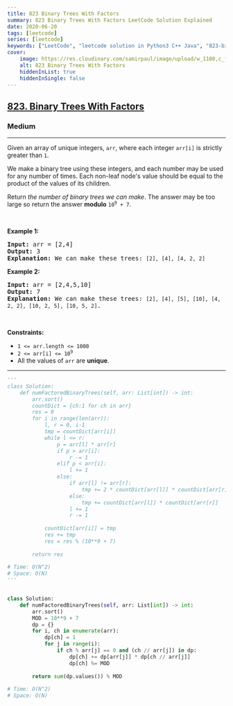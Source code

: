 ```yaml
---
title: 823 Binary Trees With Factors
summary: 823 Binary Trees With Factors LeetCode Solution Explained
date: 2020-06-20
tags: [leetcode]
series: [leetcode]
keywords: ["LeetCode", "leetcode solution in Python3 C++ Java", "823-binary-trees-with-factors LeetCode Solution Explained"]
cover:
    image: https://res.cloudinary.com/samirpaul/image/upload/w_1100,c_fit,co_rgb:FFFFFF,l_text:Arial_75_bold:823 Binary Trees With Factors - Solution Explained/problem-solving.webp
    alt: 823 Binary Trees With Factors
    hiddenInList: true
    hiddenInSingle: false
---
```



<h2><a href="https://leetcode.com/problems/binary-trees-with-factors/">823. Binary Trees With Factors</a></h2><h3>Medium</h3><hr><div><p>Given an array of unique integers, <code>arr</code>, where each integer <code>arr[i]</code> is strictly greater than <code>1</code>.</p>

<p>We make a binary tree using these integers, and each number may be used for any number of times. Each non-leaf node's value should be equal to the product of the values of its children.</p>

<p>Return <em>the number of binary trees we can make</em>. The answer may be too large so return the answer <strong>modulo</strong> <code>10<sup>9</sup> + 7</code>.</p>

<p>&nbsp;</p>
<p><strong>Example 1:</strong></p>

<pre><strong>Input:</strong> arr = [2,4]
<strong>Output:</strong> 3
<strong>Explanation:</strong> We can make these trees: <code>[2], [4], [4, 2, 2]</code></pre>

<p><strong>Example 2:</strong></p>

<pre><strong>Input:</strong> arr = [2,4,5,10]
<strong>Output:</strong> 7
<strong>Explanation:</strong> We can make these trees: <code>[2], [4], [5], [10], [4, 2, 2], [10, 2, 5], [10, 5, 2]</code>.</pre>

<p>&nbsp;</p>
<p><strong>Constraints:</strong></p>

<ul>
	<li><code>1 &lt;= arr.length &lt;= 1000</code></li>
	<li><code>2 &lt;= arr[i] &lt;= 10<sup>9</sup></code></li>
	<li>All the values of <code>arr</code> are <strong>unique</strong>.</li>
</ul>
</div>

---




```python
'''
class Solution:
    def numFactoredBinaryTrees(self, arr: List[int]) -> int:
        arr.sort()
        countDict = {ch:1 for ch in arr}
        res = 0
        for i in range(len(arr)):
            l, r = 0, i-1
            tmp = countDict[arr[i]]
            while l <= r:
                p = arr[l] * arr[r]
                if p > arr[i]:
                    r -= 1
                elif p < arr[i]:
                    l += 1
                else:
                    if arr[l] != arr[r]: 
                        tmp += 2 * countDict[arr[l]] * countDict[arr[r]]
                    else:
                        tmp += countDict[arr[l]] * countDict[arr[r]]
                    l += 1
                    r -= 1
                    
            countDict[arr[i]] = tmp
            res += tmp
            res = res % (10**9 + 7)
        
        return res
    
# Time: O(N^2)
# Space: O(N)
'''


class Solution:
    def numFactoredBinaryTrees(self, arr: List[int]) -> int:
        arr.sort()
        MOD = 10**9 + 7
        dp = {}
        for i, ch in enumerate(arr):
            dp[ch] = 1
            for j in range(i):
                if ch % arr[j] == 0 and (ch // arr[j]) in dp:
                    dp[ch] += dp[arr[j]] * dp[ch // arr[j]]
                    dp[ch] %= MOD
        
        return sum(dp.values()) % MOD
    
# Time: O(N^2)
# Space: O(N)
```
